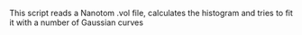 This script reads a Nanotom .vol file, calculates the histogram and tries to fit it with a number of Gaussian curves
